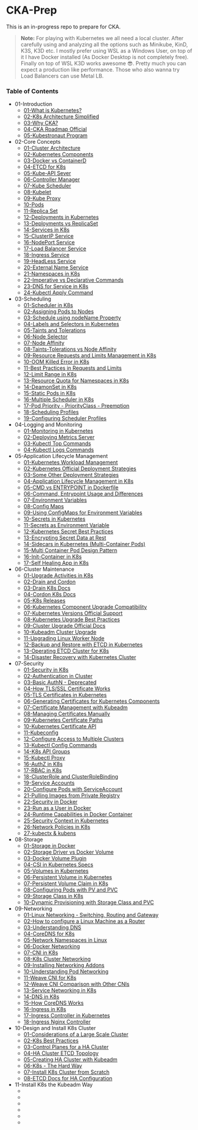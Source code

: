 # CKA-Prep
This is an in-progress repo to prepare for CKA.
> **Note:** For playing with Kubernetes we all need a local cluster. After carefully using and analyzing all the options such as Minikube, KinD, K3S, K3D etc.
> I mostly prefer using WSL as a Windows User, on top of it I have Docker installed (As Docker Desktop is not completely free). Finally on top of WSL K3D works awesome 😎.
> Pretty much you can expect a production like performance. Those who also wanna try Load Balancers can use Metal LB.
### Table of Contents
* 01-Introduction
    * [01-What is Kubernetes?](https://kubernetes.io/docs/concepts/overview/)
    * [02-K8s Architecture Simplified](https://www.simform.com/blog/kubernetes-architecture/)
    * [03-Why CKA?](https://training.linuxfoundation.org/certification/certified-kubernetes-administrator-cka/)
    * [04-CKA Roadmap Official](https://training.linuxfoundation.org/wp-content/uploads/2023/07/CKA_CurriculumPath_Jul23.pdf)
    * [05-Kubestronaut Program](https://www.cncf.io/training/kubestronaut/)
* 02-Core Concepts
    * [01-Cluster Architecture](https://kubernetes.io/docs/concepts/architecture/)
    * [02-Kubernetes Components](https://kubernetes.io/docs/concepts/overview/components/)
    * [03-Docker vs ContainerD](https://kodekloud.com/blog/docker-vs-containerd/)
    * [04-ETCD for K8s](https://learnk8s.io/etcd-kubernetes)
    * [05-Kube-API Sever](https://medium.com/devops-technical-notes-and-manuals/kube-api-server-how-it-communicates-with-other-kubernetes-cluster-components-cc60b041163d)
    * [06-Controller Manager](https://able8.medium.com/kubernetes-controllers-overview-b6ec086c1fb)
    * [07-Kube Scheduler](https://romanglushach.medium.com/kubernetes-scheduling-understanding-the-math-behind-the-magic-2305b57d45b1)
    * [08-Kubelet](https://kdmalviyan.medium.com/understanding-kubernetes-kubelet-a-deep-dive-into-the-engine-of-kubernetes-node-management-6b3e401bff17)
    * [09-Kube Proxy](https://medium.com/@amroessameldin/kube-proxy-what-is-it-and-how-it-works-6def85d9bc8f)
    * [10-Pods](https://kubernetes.io/docs/concepts/workloads/pods/)
    * [11-Replica Set](https://kubernetes.io/docs/concepts/workloads/controllers/replicaset/)
    * [12-Deployments in Kubernetes](https://kubernetes.io/docs/concepts/workloads/controllers/deployment/)
    * [13-Deployments vs ReplicaSet](https://www.baeldung.com/ops/kubernetes-deployment-vs-replicaset)
    * [14-Services in K8s](https://kubernetes.io/docs/concepts/services-networking/service/)
    * [15-ClusterIP Service](https://medium.com/the-programmer/working-with-clusterip-service-type-in-kubernetes-45f2c01a89c8)
    * [16-NodePort Service](https://kubernetes.io/docs/concepts/services-networking/service/#type-nodeport)
    * [17-Load Balancer Service](https://kubernetes.io/docs/concepts/services-networking/service/#loadbalancer)
    * [18-Ingress Service](https://kubernetes.io/docs/concepts/services-networking/ingress/)
    * [19-HeadLess Service](https://kodekloud.com/blog/kubernetes-headless-service/)
    * [20-External Name Service](https://kubernetes.io/docs/concepts/services-networking/service/#externalname)
    * [21-Namespaces in K8s](https://kubernetes.io/docs/concepts/overview/working-with-objects/namespaces/)
    * [22-Imperative vs Declarative Commands](https://kubeops.net/blog/imperative-vs-declarative)
    * [23-DNS for Service in K8s](https://kubernetes.io/docs/concepts/services-networking/dns-pod-service/)
    * [24-Kubectl Apply Command](https://kubernetes.io/docs/reference/generated/kubectl/kubectl-commands#apply)
* 03-Scheduling
    * [01-Scheduler in K8s](https://kubernetes.io/docs/concepts/scheduling-eviction/kube-scheduler/)
    * [02-Assigning Pods to Nodes](https://kubernetes.io/docs/concepts/scheduling-eviction/assign-pod-node/)
    * [03-Schedule using nodeName Property](https://kubernetes.io/docs/concepts/scheduling-eviction/assign-pod-node/#nodename)
    * [04-Labels and Selectors in Kubernetes](https://kubernetes.io/docs/concepts/overview/working-with-objects/labels/)
    * [05-Taints and Tolerations](https://kubernetes.io/docs/concepts/scheduling-eviction/taint-and-toleration/)
    * [06-Node Selector](https://technos.medium.com/node-selectors-in-kubernetes-27638e62bfd6)
    * [07-Node Affinity](https://kubernetes.io/docs/tasks/configure-pod-container/assign-pods-nodes-using-node-affinity/)
    * [08-Taints-Tolerations vs Node Affinity](https://blog.devops.dev/taints-and-tollerations-vs-node-affinity-42ec5305e11a)
    * [09-Resource Requests and Limits Management in K8s](https://kubernetes.io/docs/concepts/configuration/manage-resources-containers/)
    * [10-OOM Killed Error in K8s](https://komodor.com/learn/how-to-fix-oomkilled-exit-code-137/)
    * [11-Best Practices in Requests and Limits](https://blog.kubecost.com/blog/requests-and-limits/)
    * [12-Limit Range in K8s](https://kubernetes.io/docs/concepts/policy/limit-range/)
    * [13-Resource Quota for Namespaces in K8s](https://medium.com/@prateek.malhotra004/a-comprehensive-guide-to-resource-quotas-in-kubernetes-key-concepts-and-usage-examples-8ac4222027e2)
    * [14-DeamonSet in K8s](https://kubernetes.io/docs/concepts/workloads/controllers/daemonset/)
    * [15-Static Pods in K8s](https://kubernetes.io/docs/tasks/configure-pod-container/static-pod/)
    * [16-Multiple Scheduler in K8s](https://kubernetes.io/docs/tasks/extend-kubernetes/configure-multiple-schedulers/)
    * [17-Pod Priority - PriorityClass - Preemption](https://devopscube.com/pod-priorityclass-preemption/)
    * [18-Scheduling Profiles](https://kubernetes-docsy-staging.netlify.app/docs/reference/scheduling/profiles/)
    * [19-Configuring Scheduler Profiles](https://kubernetes.io/docs/reference/scheduling/config/)
* 04-Logging and Monitoring
    * [01-Monitoring in Kubernetes](https://kubernetes.io/docs/tasks/debug/debug-cluster/resource-metrics-pipeline/)
    * [02-Deploying Metrics Server](https://github.com/kubernetes-sigs/metrics-server?tab=readme-ov-file#installation)
    * [03-Kubectl Top Commands](https://kubernetes.io/docs/reference/kubectl/generated/kubectl_top/)
    * [04-Kubectl Logs Commands](https://spacelift.io/blog/kubectl-logs)
* 05-Application Lifecycle Management
    * [01-Kubernetes Workload Management](https://kubernetes.io/docs/concepts/workloads/controllers/)
    * [02-Kubernetes Official Deployment Strategies](https://kubernetes.io/docs/concepts/workloads/controllers/deployment/#strategy)
    * [03-Some Other Deployment Strategies](https://codefresh.io/learn/kubernetes-deployment/top-6-kubernetes-deployment-strategies-and-how-to-choose/)
    * [04-Application Lifecycle Management in K8s](https://medium.com/the-techlife/application-life-cycle-management-kubernetes-4a52a6f8e5d8)
    * [05-CMD vs ENTRYPOINT in Dockerfile](https://kodekloud.com/blog/docker-entrypoint-cmd/)
    * [06-Command, Entrypoint Usage and Differences](https://yuminlee2.medium.com/kubernetes-command-and-arguments-in-pod-c3f1be61ba1a)
    * [07-Environment Variables](https://kubernetes.io/docs/tasks/inject-data-application/define-environment-variable-container/)
    * [08-Config Maps](https://kubernetes.io/docs/concepts/configuration/configmap/)
    * [09-Using ConfigMaps for Environment Variables](https://kubernetes.io/docs/tasks/configure-pod-container/configure-pod-configmap/#define-container-environment-variables-using-configmap-data)
    * [10-Secrets in Kubernetes](https://kubernetes.io/docs/concepts/configuration/secret/)
    * [11-Secrets as Environment Variable](https://kubernetes.io/docs/tasks/inject-data-application/distribute-credentials-secure/#define-container-environment-variables-using-secret-data)
    * [12-Kubernetes Secret Best Practices](https://kubernetes.io/docs/concepts/security/secrets-good-practices/)
    * [13-Encrypting Secret Data at Rest](https://kubernetes.io/docs/tasks/administer-cluster/encrypt-data/)
    * [14-Sidecars in Kubernetes (Multi-Container Pods)](https://kodekloud.com/blog/kubernetes-sidecar-container/)
    * [15-Multi Container Pod Design Pattern](https://k21academy.com/docker-kubernetes/multi-container-pods/)
    * [16-Init-Container in K8s](https://kubernetes.io/docs/concepts/workloads/pods/init-containers/)
    * [17-Self Healing App in K8s](https://www.cncf.io/blog/2020/05/26/decoding-the-self-healing-kubernetes-step-by-step/)
* 06-Cluster Maintenance 
    * [01-Upgrade Activities in K8s](https://kubernetes.io/docs/tasks/administer-cluster/kubeadm/kubeadm-upgrade/#drain-the-node)
    * [02-Drain and Cordon](https://medium.com/@cldop.com/differences-similarities-between-kubectl-drain-cordon-commands-05b860367817)
    * [03-Drain K8s Docs](https://kubernetes.io/docs/tasks/administer-cluster/safely-drain-node/)
    * [04-Cordon K8s Docs](https://kubernetes.io/docs/concepts/architecture/nodes/#manual-node-administration)
    * [05-K8s Releases](https://github.com/kubernetes/kubernetes/releases)
    * [06-Kubernetes Component Upgrade Compatibility](https://kubernetes.io/releases/version-skew-policy/)
    * [07-Kubernetes Versions Official Support](https://kubernetes.io/releases/)
    * [08-Kubernetes Upgrade Best Practices](https://www.kubecost.com/kubernetes-best-practices/kubernetes-upgrade/)
    * [09-Cluster Upgrade Official Docs](https://kubernetes.io/docs/tasks/administer-cluster/cluster-upgrade/)
    * [10-Kubeadm Cluster Upgrade](https://kubernetes.io/docs/tasks/administer-cluster/kubeadm/kubeadm-upgrade/)
    * [11-Upgrading Linux Worker Node](https://kubernetes.io/docs/tasks/administer-cluster/kubeadm/upgrading-linux-nodes/)
    * [12-Backup and Restore with ETCD in Kubernetes](https://kubernetes.io/docs/tasks/administer-cluster/configure-upgrade-etcd/)
    * [13-Operating ETCD Cluster for K8s](https://kubernetes.io/docs/tasks/administer-cluster/configure-upgrade-etcd/)
    * [14-Disaster Recovery with Kubernetes Cluster](https://www.youtube.com/watch?v=qRPNuT080Hk)
* 07-Security
    * [01-Security in K8s](https://kubernetes.io/docs/concepts/security/)
    * [02-Authentication in Cluster](https://kubernetes.io/docs/reference/access-authn-authz/authentication/)
    * [03-Basic AuthN - Deprecated](https://www.linkedin.com/pulse/how-set-up-basic-authentication-kubernetes-tahmid-ul-muntakim/)
    * [04-How TLS/SSL Certificate Works](https://youtu.be/j9QmMEWmcfo)
    * [05-TLS Certificates in Kubernetes](https://yuminlee2.medium.com/kubernetes-tls-certificates-b75fee80670d)
    * [06-Generating Certificates for Kubernetes Components](https://github.com/kodekloudhub/certified-kubernetes-administrator-course/blob/master/docs/07-Security/07-TLS-in-Kubernetes-Certificate-Creation.md)
    * [07-Certificate Management with Kubeadm](https://kubernetes.io/docs/tasks/administer-cluster/kubeadm/kubeadm-certs/)
    * [08-Managing Certificates Manually](https://kubernetes.io/docs/tasks/tls/managing-tls-in-a-cluster/)
    * [09-Kubernetes Certificate Paths](https://kubernetes.io/docs/setup/best-practices/certificates/)
    * [10-Kubernetes Certificate API](https://kubernetes.io/docs/reference/access-authn-authz/certificate-signing-requests/)
    * [11-Kubeconfig](https://kubernetes.io/docs/concepts/configuration/organize-cluster-access-kubeconfig/)
    * [12-Configure Access to Multiple Clusters](https://kubernetes.io/docs/tasks/access-application-cluster/configure-access-multiple-clusters/)
    * [13-Kubectl Config Commands](https://kubernetes.io/docs/reference/generated/kubectl/kubectl-commands#config)
    * [14-K8s API Groups](https://medium.com/@seifeddinerajhi/understanding-kubernetes-api-groups-and-versions-1043d26f455e)
    * [15-Kubectl Proxy](https://kubernetes.io/docs/tasks/extend-kubernetes/http-proxy-access-api/)
    * [16-AuthZ in K8s](https://kubernetes.io/docs/reference/access-authn-authz/authorization/)
    * [17-RBAC in K8s](https://kubernetes.io/docs/reference/access-authn-authz/rbac/)
    * [18-ClusterRole and ClusterRoleBinding](https://octopus.com/blog/k8s-rbac-roles-and-bindings)
    * [19-Service Accounts](https://kubernetes.io/docs/concepts/security/service-accounts/)
    * [20-Configure Pods with ServiceAccount](https://kubernetes.io/docs/tasks/configure-pod-container/configure-service-account/)
    * [21-Pulling Images from Private Registry](https://kubernetes.io/docs/tasks/configure-pod-container/pull-image-private-registry/)
    * [22-Security in Docker](https://docs.docker.com/engine/security/)
    * [23-Run as a User in Docker](https://www.baeldung.com/ops/docker-set-user-container-host)
    * [24-Runtime Capabilities in Docker Container](https://docs.docker.com/engine/reference/run/#runtime-privilege-and-linux-capabilities)
    * [25-Security Context in Kubernetes](https://kubernetes.io/docs/tasks/configure-pod-container/security-context/)
    * [26-Network Policies in K8s](https://kubernetes.io/docs/concepts/services-networking/network-policies/)
    * [27-kubectx & kubens](https://github.com/ahmetb/kubectx)
* 08-Storage
    * [01-Storage in Docker](https://k21academy.com/docker-kubernetes/docker-storage/)
    * [02-Storage Driver vs Docker Volume](https://docs.docker.com/storage/storagedriver/#storage-drivers-versus-docker-volumes)
    * [03-Docker Volume Plugin](https://docs.docker.com/engine/extend/legacy_plugins/#volume-plugins)
    * [04-CSI in Kubernetes Specs](https://github.com/container-storage-interface/spec/blob/master/spec.md)
    * [05-Volumes in Kubernetes](https://kubernetes.io/docs/concepts/storage/volumes/)
    * [06-Persistent Volume in Kubernetes](https://kubernetes.io/docs/concepts/storage/persistent-volumes/)
    * [07-Persistent Volume Claim in K8s](https://kubernetes.io/docs/concepts/storage/persistent-volumes/#persistentvolumeclaims)
    * [08-Configuring Pods with PV and PVC](https://kubernetes.io/docs/tasks/configure-pod-container/configure-persistent-volume-storage/)
    * [09-Storage Class in K8s](https://kubernetes.io/docs/concepts/storage/storage-classes/)
    * [10-Dynamic Provisioning with Storage Class and PVC](https://kubernetes.io/docs/concepts/storage/storage-classes/)
* 09-Networking
    * [01-Linux Networking - Switching, Routing and Gateway](https://yuminlee2.medium.com/linux-networking-switching-routing-and-gateway-4e3c09fac616)
    * [02-How to configure a Linux Machine as a Router](https://www.computernetworkingnotes.com/linux-tutorials/how-to-configure-and-use-linux-as-a-router.html)
    * [03-Understanding DNS](https://www.linode.com/docs/guides/introduction-to-dns-on-linux/)
    * [04-CoreDNS for K8s](https://coredns.io/plugins/kubernetes/)
    * [05-Network Namespaces in Linux](https://ramesh-sahoo.medium.com/linux-network-namespace-and-five-use-cases-using-various-methods-f45b1ec5db8f)
    * [06-Docker Networking](https://docs.docker.com/network/)
    * [07-CNI in K8s](https://www.tigera.io/learn/guides/kubernetes-networking/kubernetes-cni/)
    * [08-K8s Cluster Networking](https://kubernetes.io/docs/concepts/cluster-administration/networking/)
    * [09-Installing Networking Addons](https://kubernetes.io/docs/concepts/cluster-administration/addons/)
    * [10-Understanding Pod Networking](https://medium.com/google-cloud/understanding-kubernetes-networking-pods-7117dd28727)
    * [11-Weave CNI for K8s](https://github.com/weaveworks/weave/blob/master/README.md)
    * [12-Weave CNI Comparison with Other CNIs](https://www.techtarget.com/searchitoperations/tutorial/Step-by-step-guide-Get-started-with-Weave-for-Kubernetes)
    * [13-Service Networking in K8s](https://medium.com/google-cloud/understanding-kubernetes-networking-services-f0cb48e4cc82)
    * [14-DNS in K8s](https://kubernetes.io/docs/concepts/services-networking/dns-pod-service/)
    * [15-How CoreDNS Works](https://waytoeasylearn.com/learn/core-dns-in-kubernetes/)
    * [16-Ingress in K8s](https://kubernetes.io/docs/concepts/services-networking/ingress/)
    * [17-Ingress Controller in Kubernetes](https://kubernetes.io/docs/concepts/services-networking/ingress-controllers/)
    * [18-Ingress Nginx Controller](https://github.com/kubernetes/ingress-nginx)
* 10-Design and Install K8s Cluster
    * [01-Considerations of a Large Scale Cluster](https://kubernetes.io/docs/setup/best-practices/cluster-large/)
    * [02-K8s Best Practices](https://spacelift.io/blog/kubernetes-best-practices)
    * [03-Control Planes for a HA Cluster](https://thenewstack.io/how-many-nodes-for-your-kubernetes-control-plane/)
    * [04-HA Cluster ETCD Topology](https://kubernetes.io/docs/setup/production-environment/tools/kubeadm/ha-topology/)
    * [05-Creating HA Cluster with Kubeadm](https://kubernetes.io/docs/setup/production-environment/tools/kubeadm/high-availability/)
    * [06-K8s - The Hard Way](https://github.com/mmumshad/kubernetes-the-hard-way)
    * [07-Install K8s Cluster from Scratch](https://www.youtube.com/playlist?list=PL2We04F3Y_41jYdadX55fdJplDvgNGENo)
    * [08-ETCD Docs for HA Configuration](https://etcd.io/docs/v3.4/op-guide/clustering/)
* 11-Install K8s the Kubeadm Way
    * []()
    * []()
    * []()
    * []()
    * []()
    * []()
    
    
    
